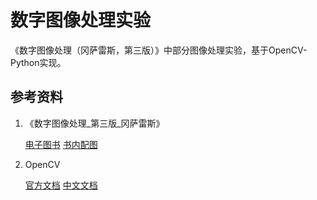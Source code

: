 # 数字图像处理实验
《数字图像处理（冈萨雷斯，第三版）》中部分图像处理实验，基于OpenCV-Python实现。

## 参考资料 
1. 《数字图像处理_第三版_冈萨雷斯》

    [电子图书](./book/数字图像处理_第三版_冈萨雷斯.pdf)
    [书内配图](https://www.imageprocessingplace.com/DIP-3E/dip3e_book_images_downloads.htm)
2. OpenCV

   [官方文档](https://docs.opencv.org/4.7.0/d6/d00/tutorial_py_root.html)
   [中文文档](./book/opencv4.1中文文档.pdf)
